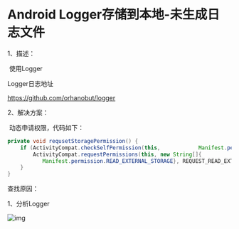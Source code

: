 # Android Logger存储到本地-未生成日志文件



1、描述：

​	使用Logger

 

Logger日志地址

<https://github.com/orhanobut/logger>

2、解决方案：

​	动态申请权限，代码如下：

```java
private void requsetStoragePermission() {
    if (ActivityCompat.checkSelfPermission(this, 	        Manifest.permission.READ_EXTERNAL_STORAGE) != PackageManager.PERMISSION_GRANTED) {
        ActivityCompat.requestPermissions(this, new String[]{
           Manifest.permission.READ_EXTERNAL_STORAGE}, REQUEST_READ_EXTERNAL_STORAGE);
    }
}
```

查找原因：

1、分析Logger

 ![img](file:///C:\Users\brian\AppData\Local\Temp\ksohtml3308\wps1.jpg)

